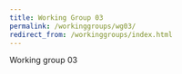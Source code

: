 ```yaml
---
title: Working Group 03
permalink: /workinggroups/wg03/
redirect_from: /workinggroups/index.html
---
```

Working group 03
